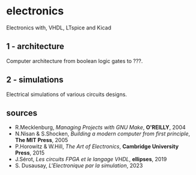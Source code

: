 # electronics

Electronics with, VHDL, LTspice and Kicad

## 1 - architecture 

Computer architecture from boolean logic gates to ???.

## 2 - simulations

Electrical simulations of various circuits designs.

## sources 

* R.Mecklenburg, _Managing Projects with GNU Make_, __O'REILLY__, 2004
* N.Nisan & S.Shocken, _Building a modern computer from first principle_, __The MIT Press__, 2005
* P.Horowitz & W.Hill, _The Art of Electronics_, __Cambridge University Press__, 2015
* J.Sérot, _Les circuits FPGA et le langage VHDL_, __ellipses__, 2019
* S. Dusausay, _L'Electronique par la simulation_, 2023